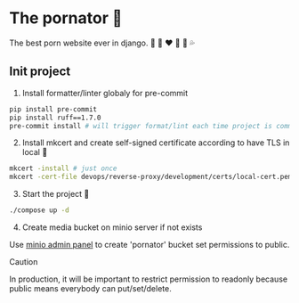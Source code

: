 # The pornator :eggplant:

The best porn website ever in django. :underage: :woman: :heart: :massage: :kiss: :sweat_drops:

## Init project

1. Install formatter/linter globaly for pre-commit

```bash
pip install pre-commit
pip install ruff==1.7.0
pre-commit install # will trigger format/lint each time project is commit
```

2. Install mkcert and create self-signed certificate according to have TLS in local :key:

```bash
mkcert -install # just once
mkcert -cert-file devops/reverse-proxy/development/certs/local-cert.pem -key-file devops/reverse-proxy/development/certs/local-key.pem "docker.localhost" "*.docker.localhost"
```

3. Start the project :rocket:

```bash
./compose up -d
```

4. Create media bucket on minio server if not exists

Use [minio admin panel](https://minio-admin.pornator.localhost) to create 'pornator' bucket set permissions to public.

> [!CAUTION]
> In production, it will be important to restrict permission to readonly because public means everybody can put/set/delete.
